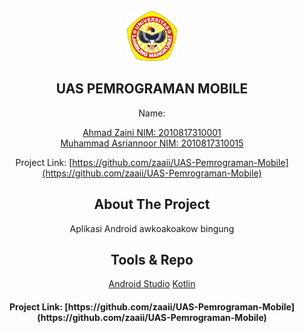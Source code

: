 <br />
<div align="center">
    <img src="Ulm.png" alt="Logo" width="80" height="80">
  </a>

## UAS PEMROGRAMAN MOBILE
Name: <p>[Ahmad Zaini NIM: 2010817310001](https://github.com/Asriann15/)<br>
  [Muhammad Asriannoor NIM: 2010817310015](https://github.com/zaaii/)

Project Link: [https://github.com/zaaii/UAS-Pemrograman-Mobile](https://github.com/zaaii/UAS-Pemrograman-Mobile)
    
## About The Project
Aplikasi Android awkoakoakow bingung


## Tools & Repo

 [Android Studio](https://developer.android.com/)
 [Kotlin](https://kotlinlang.org/)



<h4>Project Link: [https://github.com/zaaii/UAS-Pemrograman-Mobile](https://github.com/zaaii/UAS-Pemrograman-Mobile)</h4>
